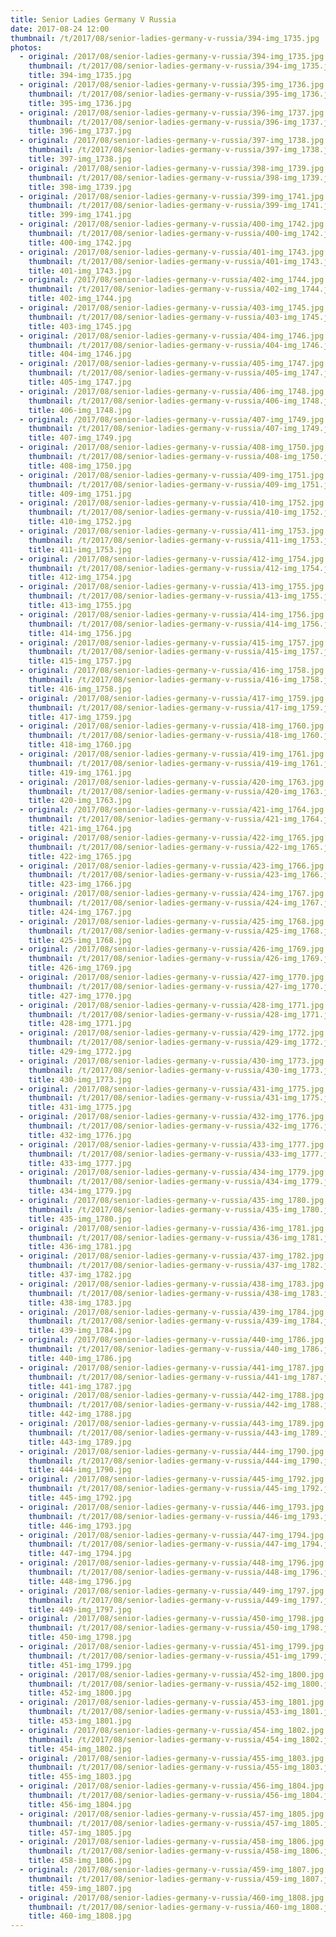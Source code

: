 ```yaml
---
title: Senior Ladies Germany V Russia
date: 2017-08-24 12:00
thumbnail: /t/2017/08/senior-ladies-germany-v-russia/394-img_1735.jpg
photos:
  - original: /2017/08/senior-ladies-germany-v-russia/394-img_1735.jpg
    thumbnail: /t/2017/08/senior-ladies-germany-v-russia/394-img_1735.jpg
    title: 394-img_1735.jpg
  - original: /2017/08/senior-ladies-germany-v-russia/395-img_1736.jpg
    thumbnail: /t/2017/08/senior-ladies-germany-v-russia/395-img_1736.jpg
    title: 395-img_1736.jpg
  - original: /2017/08/senior-ladies-germany-v-russia/396-img_1737.jpg
    thumbnail: /t/2017/08/senior-ladies-germany-v-russia/396-img_1737.jpg
    title: 396-img_1737.jpg
  - original: /2017/08/senior-ladies-germany-v-russia/397-img_1738.jpg
    thumbnail: /t/2017/08/senior-ladies-germany-v-russia/397-img_1738.jpg
    title: 397-img_1738.jpg
  - original: /2017/08/senior-ladies-germany-v-russia/398-img_1739.jpg
    thumbnail: /t/2017/08/senior-ladies-germany-v-russia/398-img_1739.jpg
    title: 398-img_1739.jpg
  - original: /2017/08/senior-ladies-germany-v-russia/399-img_1741.jpg
    thumbnail: /t/2017/08/senior-ladies-germany-v-russia/399-img_1741.jpg
    title: 399-img_1741.jpg
  - original: /2017/08/senior-ladies-germany-v-russia/400-img_1742.jpg
    thumbnail: /t/2017/08/senior-ladies-germany-v-russia/400-img_1742.jpg
    title: 400-img_1742.jpg
  - original: /2017/08/senior-ladies-germany-v-russia/401-img_1743.jpg
    thumbnail: /t/2017/08/senior-ladies-germany-v-russia/401-img_1743.jpg
    title: 401-img_1743.jpg
  - original: /2017/08/senior-ladies-germany-v-russia/402-img_1744.jpg
    thumbnail: /t/2017/08/senior-ladies-germany-v-russia/402-img_1744.jpg
    title: 402-img_1744.jpg
  - original: /2017/08/senior-ladies-germany-v-russia/403-img_1745.jpg
    thumbnail: /t/2017/08/senior-ladies-germany-v-russia/403-img_1745.jpg
    title: 403-img_1745.jpg
  - original: /2017/08/senior-ladies-germany-v-russia/404-img_1746.jpg
    thumbnail: /t/2017/08/senior-ladies-germany-v-russia/404-img_1746.jpg
    title: 404-img_1746.jpg
  - original: /2017/08/senior-ladies-germany-v-russia/405-img_1747.jpg
    thumbnail: /t/2017/08/senior-ladies-germany-v-russia/405-img_1747.jpg
    title: 405-img_1747.jpg
  - original: /2017/08/senior-ladies-germany-v-russia/406-img_1748.jpg
    thumbnail: /t/2017/08/senior-ladies-germany-v-russia/406-img_1748.jpg
    title: 406-img_1748.jpg
  - original: /2017/08/senior-ladies-germany-v-russia/407-img_1749.jpg
    thumbnail: /t/2017/08/senior-ladies-germany-v-russia/407-img_1749.jpg
    title: 407-img_1749.jpg
  - original: /2017/08/senior-ladies-germany-v-russia/408-img_1750.jpg
    thumbnail: /t/2017/08/senior-ladies-germany-v-russia/408-img_1750.jpg
    title: 408-img_1750.jpg
  - original: /2017/08/senior-ladies-germany-v-russia/409-img_1751.jpg
    thumbnail: /t/2017/08/senior-ladies-germany-v-russia/409-img_1751.jpg
    title: 409-img_1751.jpg
  - original: /2017/08/senior-ladies-germany-v-russia/410-img_1752.jpg
    thumbnail: /t/2017/08/senior-ladies-germany-v-russia/410-img_1752.jpg
    title: 410-img_1752.jpg
  - original: /2017/08/senior-ladies-germany-v-russia/411-img_1753.jpg
    thumbnail: /t/2017/08/senior-ladies-germany-v-russia/411-img_1753.jpg
    title: 411-img_1753.jpg
  - original: /2017/08/senior-ladies-germany-v-russia/412-img_1754.jpg
    thumbnail: /t/2017/08/senior-ladies-germany-v-russia/412-img_1754.jpg
    title: 412-img_1754.jpg
  - original: /2017/08/senior-ladies-germany-v-russia/413-img_1755.jpg
    thumbnail: /t/2017/08/senior-ladies-germany-v-russia/413-img_1755.jpg
    title: 413-img_1755.jpg
  - original: /2017/08/senior-ladies-germany-v-russia/414-img_1756.jpg
    thumbnail: /t/2017/08/senior-ladies-germany-v-russia/414-img_1756.jpg
    title: 414-img_1756.jpg
  - original: /2017/08/senior-ladies-germany-v-russia/415-img_1757.jpg
    thumbnail: /t/2017/08/senior-ladies-germany-v-russia/415-img_1757.jpg
    title: 415-img_1757.jpg
  - original: /2017/08/senior-ladies-germany-v-russia/416-img_1758.jpg
    thumbnail: /t/2017/08/senior-ladies-germany-v-russia/416-img_1758.jpg
    title: 416-img_1758.jpg
  - original: /2017/08/senior-ladies-germany-v-russia/417-img_1759.jpg
    thumbnail: /t/2017/08/senior-ladies-germany-v-russia/417-img_1759.jpg
    title: 417-img_1759.jpg
  - original: /2017/08/senior-ladies-germany-v-russia/418-img_1760.jpg
    thumbnail: /t/2017/08/senior-ladies-germany-v-russia/418-img_1760.jpg
    title: 418-img_1760.jpg
  - original: /2017/08/senior-ladies-germany-v-russia/419-img_1761.jpg
    thumbnail: /t/2017/08/senior-ladies-germany-v-russia/419-img_1761.jpg
    title: 419-img_1761.jpg
  - original: /2017/08/senior-ladies-germany-v-russia/420-img_1763.jpg
    thumbnail: /t/2017/08/senior-ladies-germany-v-russia/420-img_1763.jpg
    title: 420-img_1763.jpg
  - original: /2017/08/senior-ladies-germany-v-russia/421-img_1764.jpg
    thumbnail: /t/2017/08/senior-ladies-germany-v-russia/421-img_1764.jpg
    title: 421-img_1764.jpg
  - original: /2017/08/senior-ladies-germany-v-russia/422-img_1765.jpg
    thumbnail: /t/2017/08/senior-ladies-germany-v-russia/422-img_1765.jpg
    title: 422-img_1765.jpg
  - original: /2017/08/senior-ladies-germany-v-russia/423-img_1766.jpg
    thumbnail: /t/2017/08/senior-ladies-germany-v-russia/423-img_1766.jpg
    title: 423-img_1766.jpg
  - original: /2017/08/senior-ladies-germany-v-russia/424-img_1767.jpg
    thumbnail: /t/2017/08/senior-ladies-germany-v-russia/424-img_1767.jpg
    title: 424-img_1767.jpg
  - original: /2017/08/senior-ladies-germany-v-russia/425-img_1768.jpg
    thumbnail: /t/2017/08/senior-ladies-germany-v-russia/425-img_1768.jpg
    title: 425-img_1768.jpg
  - original: /2017/08/senior-ladies-germany-v-russia/426-img_1769.jpg
    thumbnail: /t/2017/08/senior-ladies-germany-v-russia/426-img_1769.jpg
    title: 426-img_1769.jpg
  - original: /2017/08/senior-ladies-germany-v-russia/427-img_1770.jpg
    thumbnail: /t/2017/08/senior-ladies-germany-v-russia/427-img_1770.jpg
    title: 427-img_1770.jpg
  - original: /2017/08/senior-ladies-germany-v-russia/428-img_1771.jpg
    thumbnail: /t/2017/08/senior-ladies-germany-v-russia/428-img_1771.jpg
    title: 428-img_1771.jpg
  - original: /2017/08/senior-ladies-germany-v-russia/429-img_1772.jpg
    thumbnail: /t/2017/08/senior-ladies-germany-v-russia/429-img_1772.jpg
    title: 429-img_1772.jpg
  - original: /2017/08/senior-ladies-germany-v-russia/430-img_1773.jpg
    thumbnail: /t/2017/08/senior-ladies-germany-v-russia/430-img_1773.jpg
    title: 430-img_1773.jpg
  - original: /2017/08/senior-ladies-germany-v-russia/431-img_1775.jpg
    thumbnail: /t/2017/08/senior-ladies-germany-v-russia/431-img_1775.jpg
    title: 431-img_1775.jpg
  - original: /2017/08/senior-ladies-germany-v-russia/432-img_1776.jpg
    thumbnail: /t/2017/08/senior-ladies-germany-v-russia/432-img_1776.jpg
    title: 432-img_1776.jpg
  - original: /2017/08/senior-ladies-germany-v-russia/433-img_1777.jpg
    thumbnail: /t/2017/08/senior-ladies-germany-v-russia/433-img_1777.jpg
    title: 433-img_1777.jpg
  - original: /2017/08/senior-ladies-germany-v-russia/434-img_1779.jpg
    thumbnail: /t/2017/08/senior-ladies-germany-v-russia/434-img_1779.jpg
    title: 434-img_1779.jpg
  - original: /2017/08/senior-ladies-germany-v-russia/435-img_1780.jpg
    thumbnail: /t/2017/08/senior-ladies-germany-v-russia/435-img_1780.jpg
    title: 435-img_1780.jpg
  - original: /2017/08/senior-ladies-germany-v-russia/436-img_1781.jpg
    thumbnail: /t/2017/08/senior-ladies-germany-v-russia/436-img_1781.jpg
    title: 436-img_1781.jpg
  - original: /2017/08/senior-ladies-germany-v-russia/437-img_1782.jpg
    thumbnail: /t/2017/08/senior-ladies-germany-v-russia/437-img_1782.jpg
    title: 437-img_1782.jpg
  - original: /2017/08/senior-ladies-germany-v-russia/438-img_1783.jpg
    thumbnail: /t/2017/08/senior-ladies-germany-v-russia/438-img_1783.jpg
    title: 438-img_1783.jpg
  - original: /2017/08/senior-ladies-germany-v-russia/439-img_1784.jpg
    thumbnail: /t/2017/08/senior-ladies-germany-v-russia/439-img_1784.jpg
    title: 439-img_1784.jpg
  - original: /2017/08/senior-ladies-germany-v-russia/440-img_1786.jpg
    thumbnail: /t/2017/08/senior-ladies-germany-v-russia/440-img_1786.jpg
    title: 440-img_1786.jpg
  - original: /2017/08/senior-ladies-germany-v-russia/441-img_1787.jpg
    thumbnail: /t/2017/08/senior-ladies-germany-v-russia/441-img_1787.jpg
    title: 441-img_1787.jpg
  - original: /2017/08/senior-ladies-germany-v-russia/442-img_1788.jpg
    thumbnail: /t/2017/08/senior-ladies-germany-v-russia/442-img_1788.jpg
    title: 442-img_1788.jpg
  - original: /2017/08/senior-ladies-germany-v-russia/443-img_1789.jpg
    thumbnail: /t/2017/08/senior-ladies-germany-v-russia/443-img_1789.jpg
    title: 443-img_1789.jpg
  - original: /2017/08/senior-ladies-germany-v-russia/444-img_1790.jpg
    thumbnail: /t/2017/08/senior-ladies-germany-v-russia/444-img_1790.jpg
    title: 444-img_1790.jpg
  - original: /2017/08/senior-ladies-germany-v-russia/445-img_1792.jpg
    thumbnail: /t/2017/08/senior-ladies-germany-v-russia/445-img_1792.jpg
    title: 445-img_1792.jpg
  - original: /2017/08/senior-ladies-germany-v-russia/446-img_1793.jpg
    thumbnail: /t/2017/08/senior-ladies-germany-v-russia/446-img_1793.jpg
    title: 446-img_1793.jpg
  - original: /2017/08/senior-ladies-germany-v-russia/447-img_1794.jpg
    thumbnail: /t/2017/08/senior-ladies-germany-v-russia/447-img_1794.jpg
    title: 447-img_1794.jpg
  - original: /2017/08/senior-ladies-germany-v-russia/448-img_1796.jpg
    thumbnail: /t/2017/08/senior-ladies-germany-v-russia/448-img_1796.jpg
    title: 448-img_1796.jpg
  - original: /2017/08/senior-ladies-germany-v-russia/449-img_1797.jpg
    thumbnail: /t/2017/08/senior-ladies-germany-v-russia/449-img_1797.jpg
    title: 449-img_1797.jpg
  - original: /2017/08/senior-ladies-germany-v-russia/450-img_1798.jpg
    thumbnail: /t/2017/08/senior-ladies-germany-v-russia/450-img_1798.jpg
    title: 450-img_1798.jpg
  - original: /2017/08/senior-ladies-germany-v-russia/451-img_1799.jpg
    thumbnail: /t/2017/08/senior-ladies-germany-v-russia/451-img_1799.jpg
    title: 451-img_1799.jpg
  - original: /2017/08/senior-ladies-germany-v-russia/452-img_1800.jpg
    thumbnail: /t/2017/08/senior-ladies-germany-v-russia/452-img_1800.jpg
    title: 452-img_1800.jpg
  - original: /2017/08/senior-ladies-germany-v-russia/453-img_1801.jpg
    thumbnail: /t/2017/08/senior-ladies-germany-v-russia/453-img_1801.jpg
    title: 453-img_1801.jpg
  - original: /2017/08/senior-ladies-germany-v-russia/454-img_1802.jpg
    thumbnail: /t/2017/08/senior-ladies-germany-v-russia/454-img_1802.jpg
    title: 454-img_1802.jpg
  - original: /2017/08/senior-ladies-germany-v-russia/455-img_1803.jpg
    thumbnail: /t/2017/08/senior-ladies-germany-v-russia/455-img_1803.jpg
    title: 455-img_1803.jpg
  - original: /2017/08/senior-ladies-germany-v-russia/456-img_1804.jpg
    thumbnail: /t/2017/08/senior-ladies-germany-v-russia/456-img_1804.jpg
    title: 456-img_1804.jpg
  - original: /2017/08/senior-ladies-germany-v-russia/457-img_1805.jpg
    thumbnail: /t/2017/08/senior-ladies-germany-v-russia/457-img_1805.jpg
    title: 457-img_1805.jpg
  - original: /2017/08/senior-ladies-germany-v-russia/458-img_1806.jpg
    thumbnail: /t/2017/08/senior-ladies-germany-v-russia/458-img_1806.jpg
    title: 458-img_1806.jpg
  - original: /2017/08/senior-ladies-germany-v-russia/459-img_1807.jpg
    thumbnail: /t/2017/08/senior-ladies-germany-v-russia/459-img_1807.jpg
    title: 459-img_1807.jpg
  - original: /2017/08/senior-ladies-germany-v-russia/460-img_1808.jpg
    thumbnail: /t/2017/08/senior-ladies-germany-v-russia/460-img_1808.jpg
    title: 460-img_1808.jpg
---
```

